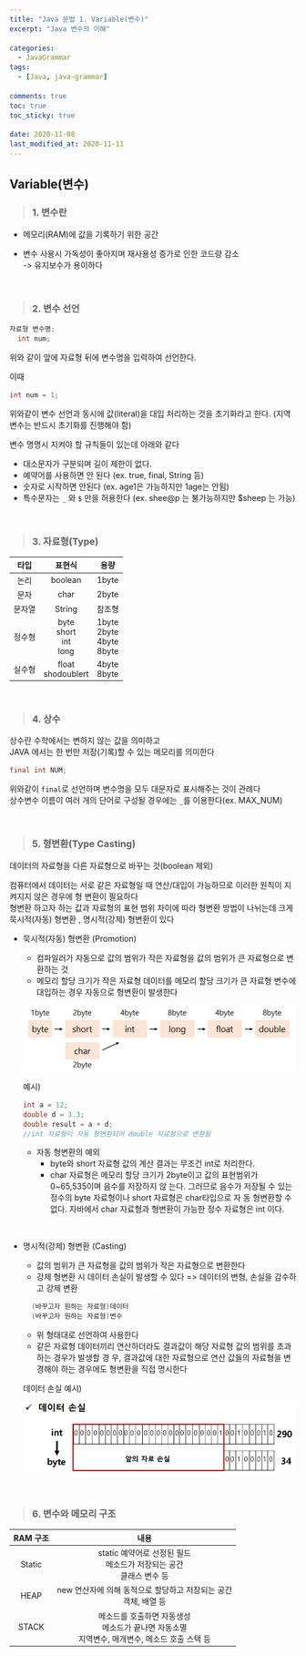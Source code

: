 ```yaml
---
title: "Java 문법 1. Variable(변수)"
excerpt: "Java 변수의 이해"

categories:
  - JavaGrammar
tags:
  - [Java, java-grammar]

comments: true
toc: true
toc_sticky: true

date: 2020-11-08
last_modified_at: 2020-11-11
---
```


## Variable(변수)

> ### 1. 변수란

- 메모리(RAM)에 값을 기록하기 위한 공간
- 변수 사용시 가독성이 좋아지며 재사용성 증가로 인한 코드량 감소  
  -> 유지보수가 용이하다

  <br>

> ### 2. 변수 선언

```java
자료형 변수명;
  int num;
```

위와 같이 앞에 자료형 뒤에 변수명을 입력하여 선언한다.

이때

```java
int num = 1;
```

위와같이 변수 선언과 동시에 값(literal)을 대입 처리하는 것을 초기화라고 한다. (지역변수는 반드시 초기화를 진행해야 함)

변수 명명시 지켜야 할 규칙들이 있는데 아래와 같다

- 대소문자가 구분되며 길이 제한이 없다.
- 예약어를 사용하면 안 된다 (ex. true, final, String 등)
- 숫자로 시작하면 안된다 (ex. age1은 가능하지만 1age는 안됨)
- 특수문자는 `_` 와 `$` 만을 허용한다 (ex. shee@p 는 불가능하지만 $sheep 는 가능)

<br>

> ### 3. 자료형(Type)

|  타입  |            표현식            |               용량                |
| :----: | :--------------------------: | :-------------------------------: |
|  논리  |           boolean            |               1byte               |
|  문자  |             char             |               2byte               |
| 문자열 |            String            |              참조형               |
| 정수형 | byte<br>short<br>int<br>long | 1byte<br>2byte<br>4byte<br> 8byte |
| 실수형 |    float <br> shodoublert    |         4byte <br> 8byte          |

  <br>

> ### 4. 상수

상수란 수학에서는 변하지 않는 값을 의미하고  
JAVA 에서는 한 번만 저장(기록)할 수 있는 메모리를 의미한다

```java
final int NUM;
```

위와같이 `final`로 선언하며 변수명을 모두 대문자로 표시해주는 것이 관례다  
상수변수 이름이 여러 개의 단어로 구성될 경우에는 `_`를 이용한다(ex. MAX_NUM)

<br>

> ### 5. 형변환(Type Casting)

데이터의 자료형을 다른 자료형으로 바꾸는 것(boolean 제외)

컴퓨터에서 데이터는 서로 같은 자료형일 때 연산/대입이 가능하므로 이러한 원칙이 지켜지지 않은 경우에 형 변환이 필요하다  
형변환 하고자 하는 값과 자료형의 표현 범위 차이에 따라 형변환 방법이 나뉘는데 크게 묵시적(자동) 형변환 , 명시적(강제) 형변환이 있다

- 묵시적(자동) 형변환 (Promotion)

  - 컴파일러가 자동으로 값의 범위가 작은 자료형을 값의 범위가 큰 자료형으로 변환하는 것
  - 메모리 할당 크기가 작은 자료형 데이터를 메모리 할당 크기가 큰 자료형 변수에 대입하는 경우 자동으로 형변환이 발생한다

  <p align="center">
    <img width="calc(100% - #{$right-sidebar-width-narrow})" height="auto" src="/assets/images/variable_chart.PNG">
  </p>

  예시)

  ```java
  int a = 12;
  double d = 3.3;
  double result = a + d;
  //int 자료형이 자동 형변환되어 double 자료형으로 변환됨
  ```

  - 자동 형변환의 예외
    - byte와 short 자료형 값의 계산 결과는 무조건 int로 처리한다.
    - char 자료형은 메모리 할당 크기가 2byte이고 값의 표현범위가 0~65,535이며 음수를 저장하지 않
      는다. 그러므로 음수가 저장될 수 있는 정수의 byte 자료형이나 short 자료형은 char타입으로 자
      동 형변환할 수 없다. 자바에서 char 자료형과 형변환이 가능한 정수 자료형은 int 이다.

<br>

- 명시적(강제) 형변환 (Casting)

  - 값의 범위가 큰 자료형을 값의 범위가 작은 자료형으로 변환한다
  - 강제 형변환 시 데이터 손실이 발생할 수 있다 => 데이터의 변형, 손실을 감수하고 강제 변환

  ```java
    (바꾸고자 원하는 자료형)데이터
    (바꾸고자 원하는 자료형)변수
  ```

  - 위 형태대로 선언하여 사용한다
  - 같은 자료형 데이터끼리 연산하더라도 결과값이 해당 자료형 값의 범위를 초과하는 경우가 발생할 경
    우, 결과값에 대한 자료형으로 연산 값들의 자료형을 변경해야 하는 경우에도 형변환을 직접 명시한다

  데이터 손실 예시)
  <p align="center">
    <img width="calc(100% - #{$right-sidebar-width-narrow})" height="auto" src="/assets/images/lost_data.PNG">
  </p>

<br>

> ### 6. 변수와 메모리 구조

| RAM 구조 |                                                 내용                                                  |
| :------: | :---------------------------------------------------------------------------------------------------: |
|  Static  |              static 예약어로 선정된 필드 <br> 메소드가 저장되는 공간 <br> 클래스 변수 등              |
|   HEAP   |                 new 연산자에 의해 동적으로 할당하고 저장되는 공간 <br> 객체, 배열 등                  |
|  STACK   | 메소드를 호출하면 자동생성 <br> 메소드가 끝나면 자동소멸 <br> 지역변수, 매개변수, 메소드 호출 스택 등 |
